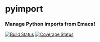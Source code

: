 # pyimport

### Manage Python imports from Emacs!

[![Build Status](https://travis-ci.org/Wilfred/pyimport.svg?branch=master)](https://travis-ci.org/Wilfred/pyimport)
[![Coverage Status](https://coveralls.io/repos/github/Wilfred/pyimport/badge.svg?branch=master)](https://coveralls.io/github/Wilfred/pyimport?branch=master)
